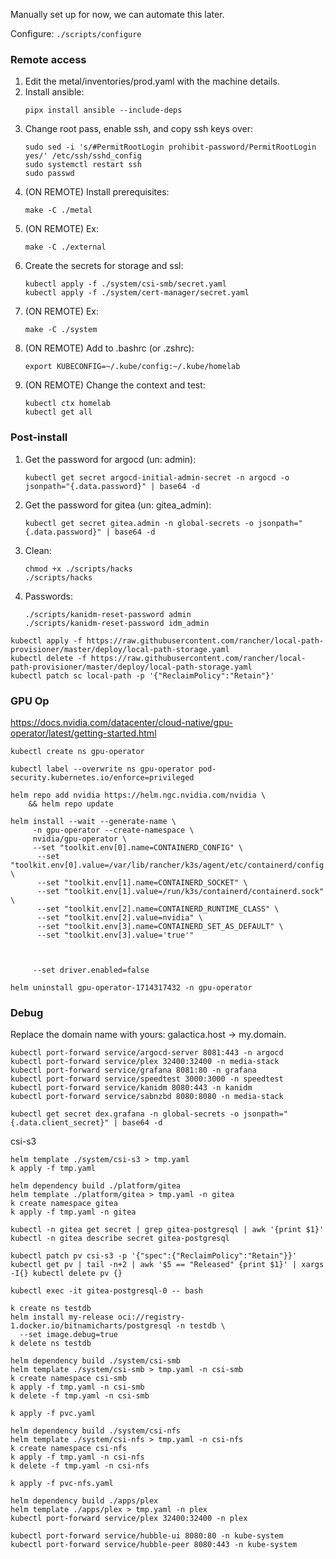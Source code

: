 Manually set up for now, we can automate this later.

Configure: `./scripts/configure`

### Remote access

1. Edit the metal/inventories/prod.yaml with the machine details.
2. Install ansible:
   ```shell
   pipx install ansible --include-deps
   ```
3. Change root pass, enable ssh, and copy ssh keys over:
   ```shell
   sudo sed -i 's/#PermitRootLogin prohibit-password/PermitRootLogin yes/' /etc/ssh/sshd_config
   sudo systemctl restart ssh
   sudo passwd
   ```
4. (ON REMOTE) Install prerequisites:
   ```shell
   make -C ./metal
   ```
5. (ON REMOTE) Ex:
   ```shell
   make -C ./external
   ```
6. Create the secrets for storage and ssl:
   ```shell
   kubectl apply -f ./system/csi-smb/secret.yaml
   kubectl apply -f ./system/cert-manager/secret.yaml
   ```
7. (ON REMOTE) Ex:
   ```shell
   make -C ./system
   ```
8. (ON REMOTE) Add to .bashrc (or .zshrc):
   ```shell
   export KUBECONFIG=~/.kube/config:~/.kube/homelab
   ```
9. (ON REMOTE) Change the context and test:
   ```shell
   kubectl ctx homelab
   kubectl get all
   ```

### Post-install

1. Get the password for argocd (un: admin):
   ```shell
   kubectl get secret argocd-initial-admin-secret -n argocd -o jsonpath="{.data.password}" | base64 -d
   ```
2. Get the password for gitea (un: gitea_admin):
   ```shell
   kubectl get secret gitea.admin -n global-secrets -o jsonpath="{.data.password}" | base64 -d
   ```

3. Clean:
   ```shell
   chmod +x ./scripts/hacks
   ./scripts/hacks
   ```
   
3. Passwords:
   ```shell
   ./scripts/kanidm-reset-password admin
   ./scripts/kanidm-reset-password idm_admin
   ```

```shell
kubectl apply -f https://raw.githubusercontent.com/rancher/local-path-provisioner/master/deploy/local-path-storage.yaml
kubectl delete -f https://raw.githubusercontent.com/rancher/local-path-provisioner/master/deploy/local-path-storage.yaml
kubectl patch sc local-path -p '{"ReclaimPolicy":"Retain"}'
```

### GPU Op

https://docs.nvidia.com/datacenter/cloud-native/gpu-operator/latest/getting-started.html

```shell
kubectl create ns gpu-operator

kubectl label --overwrite ns gpu-operator pod-security.kubernetes.io/enforce=privileged

helm repo add nvidia https://helm.ngc.nvidia.com/nvidia \
    && helm repo update
    
helm install --wait --generate-name \
     -n gpu-operator --create-namespace \
     nvidia/gpu-operator \
     --set "toolkit.env[0].name=CONTAINERD_CONFIG" \
      --set "toolkit.env[0].value=/var/lib/rancher/k3s/agent/etc/containerd/config.toml" \
      --set "toolkit.env[1].name=CONTAINERD_SOCKET" \
      --set "toolkit.env[1].value=/run/k3s/containerd/containerd.sock" \
      --set "toolkit.env[2].name=CONTAINERD_RUNTIME_CLASS" \
      --set "toolkit.env[2].value=nvidia" \
      --set "toolkit.env[3].name=CONTAINERD_SET_AS_DEFAULT" \
      --set "toolkit.env[3].value='true'"
      
      
      
     --set driver.enabled=false
     
helm uninstall gpu-operator-1714317432 -n gpu-operator
```

### Debug

Replace the domain name with yours: galactica.host -> my.domain.

```shell
kubectl port-forward service/argocd-server 8081:443 -n argocd
kubectl port-forward service/plex 32400:32400 -n media-stack
kubectl port-forward service/grafana 8081:80 -n grafana
kubectl port-forward service/speedtest 3000:3000 -n speedtest
kubectl port-forward service/kanidm 8080:443 -n kanidm
kubectl port-forward service/sabnzbd 8080:8080 -n media-stack
```

```shell
kubectl get secret dex.grafana -n global-secrets -o jsonpath="{.data.client_secret}" | base64 -d
```

csi-s3

```shell
helm template ./system/csi-s3 > tmp.yaml
k apply -f tmp.yaml
```

```shell
helm dependency build ./platform/gitea
helm template ./platform/gitea > tmp.yaml -n gitea
k create namespace gitea
k apply -f tmp.yaml -n gitea

kubectl -n gitea get secret | grep gitea-postgresql | awk '{print $1}'
kubectl -n gitea describe secret gitea-postgresql

kubectl patch pv csi-s3 -p '{"spec":{"ReclaimPolicy":"Retain"}}'
kubectl get pv | tail -n+2 | awk '$5 == "Released" {print $1}' | xargs -I{} kubectl delete pv {}

kubectl exec -it gitea-postgresql-0 -- bash

k create ns testdb
helm install my-release oci://registry-1.docker.io/bitnamicharts/postgresql -n testdb \
  --set image.debug=true
k delete ns testdb
```

```shell
helm dependency build ./system/csi-smb
helm template ./system/csi-smb > tmp.yaml -n csi-smb
k create namespace csi-smb
k apply -f tmp.yaml -n csi-smb
k delete -f tmp.yaml -n csi-smb

k apply -f pvc.yaml

```

```shell
helm dependency build ./system/csi-nfs
helm template ./system/csi-nfs > tmp.yaml -n csi-nfs
k create namespace csi-nfs
k apply -f tmp.yaml -n csi-nfs
k delete -f tmp.yaml -n csi-nfs

k apply -f pvc-nfs.yaml
```

```shell
helm dependency build ./apps/plex
helm template ./apps/plex > tmp.yaml -n plex
kubectl port-forward service/plex 32400:32400 -n plex
```

```shell
kubectl port-forward service/hubble-ui 8080:80 -n kube-system 
kubectl port-forward service/hubble-peer 8080:443 -n kube-system 
```
